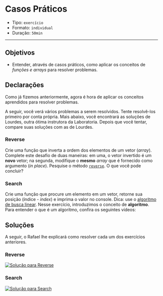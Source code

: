 # Casos Práticos

* Tipo: `exercício`
* Formato: `individual`
* Duração: `50min`

***

## Objetivos

* Entender, através de casos práticos, como aplicar os conceitos de _funções e_
  _arrays_ para resolver problemas.

## Declarações

Como já fizemos anteriormente, agora é hora de aplicar os conceitos aprendidos
para resolver problemas.

A seguir, você verá vários problemas a serem resolvidos. Tente resolvê-los
primeiro por conta própria. Mais abaixo, você encontrará as soluções de
Lourdes, outra ótima instrutora da Laboratoria. Depois que você tentar,
compare suas soluções com as de Lourdes.

### Reverse

Crie uma função que inverta a ordem dos elementos de um vetor \(_array_\).
Complete este desafio de duas maneiras: em uma, o vetor invertido é um **novo**
vetor; na segunda, modifique o **mesmo** _array_ que é fornecido como argumento
\(_in place_\). Pesquise o método [`reverse`](https://developer.mozilla.org/en/docs/Web/JavaScript/Reference/Global_Objects/Array/reverse).
O que você pode concluir?

### Search

Crie uma função que procure um elemento em um vetor, retorne sua posição
\(índice - _index_\) e imprima o valor no console. Dica: use o
[algoritmo de busca linear](https://en.wikipedia.org/wiki/Linear_search).
Nesse exercício, introduzimos o conceito de **algoritmo**. Para entender o
que é um algoritmo, confira os seguintes vídeos:

## Soluções

A seguir, o Rafael lhe explicará como resolver cada um dos exercícios
anteriores.

### Reverse

[![Solução para Reverse](https://img.youtube.com/vi/ErS_iFp8eFc/0.jpg)](https://www.youtube.com/watch?v=ErS_iFp8eFc)

### Search

[![Solução para Search](https://img.youtube.com/vi/AJCWkJgTCj0/0.jpg)](https://www.youtube.com/watch?v=AJCWkJgTCj0)
